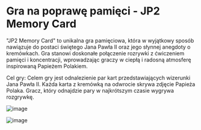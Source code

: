 # Gra na poprawę pamięci - JP2 Memory Card

"JP2 Memory Card" to unikalna gra pamięciowa, która w wyjątkowy sposób nawiązuje do postaci świętego Jana Pawła II oraz jego słynnej anegdoty o kremówkach. Gra stanowi doskonałe połączenie rozrywki z ćwiczeniem pamięci i koncentracji, wprowadzając graczy w ciepłą i radosną atmosferę inspirowaną Papieżem Polakiem.

Cel gry:
Celem gry jest odnalezienie par kart przedstawiających wizerunki Jana Pawła II. Każda karta z kremówką na odwrocie skrywa zdjęcie Papieża Polaka. Gracz, który odnajdzie pary w najkrótszym czasie wygrywa rozgrywkę.

![image](https://github.com/user-attachments/assets/13bee621-607c-4348-b3bd-62a3f0a9a697)

![image](https://github.com/user-attachments/assets/b542751e-2782-4899-b4b1-bf6bd2136242)
